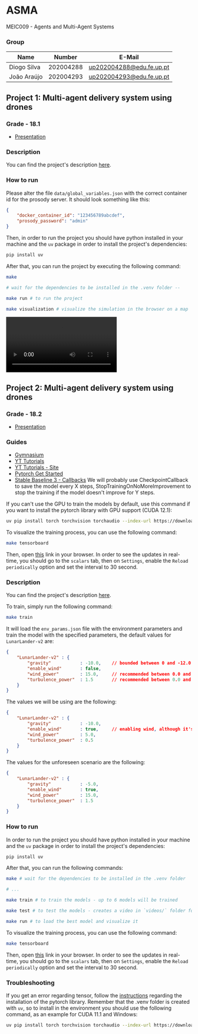 # ASMA
MEIC009 - Agents and Multi-Agent Systems

### Group

| Name             | Number    | E-Mail             |
| ---------------- | --------- | ------------------ |
| Diogo Silva      | 202004288 | up202004288@edu.fe.up.pt   |
| João Araújo      | 202004293 | up202004293@edu.fe.up.pt   |

## Project 1: Multi-agent delivery system using drones 

### **Grade - 18.1**

- [Presentation](./Project%202/presentation/ASMA_G2_proj1.pdf)

### Description

You can find the project's description [here](./Project%201/description/trabalho1.pdf).

### How to run

Please alter the file `data/global_variables.json` with the correct container id for the prosody server. It should look something like this:

```json
{
    "docker_container_id": "123456789abcdef",
    "prosody_password": "admin"
}
```

Then, in order to run the project you should have python installed in your machine and the `uv` package in order to install the project's dependencies:
```bash
pip install uv
```

After that, you can run the project by executing the following command:
```bash
make

# wait for the dependencies to be installed in the .venv folder --

make run # to run the project

make visualization # visualize the simulation in the browser on a map
```

<div>
    <video controls autoplay>
        <source src="./media/project-1.mp4" type="video/mp4">
    </video>
</div>

## Project 2: Multi-agent delivery system using drones 

### **Grade - 18.2**

- [Presentation](./Project%202/presentation/ASMA_G2_proj2.pdf)

### Guides

- [Gymnasium](https://gymnasium.farama.org)
- [YT Tutorials](https://www.youtube.com/watch?v=dLP-2Y6yu70&list=PLQVvvaa0QuDf0O2DWwLZBfJeYY-JOeZB1&index=2)
- [YT Tutorials - Site](https://pythonprogramming.net/saving-and-loading-reinforcement-learning-stable-baselines-3-tutorial/)
- [Pytorch Get Started](https://pytorch.org/get-started/locally/)
- [Stable Baseline 3 - Callbacks](https://stable-baselines3.readthedocs.io/en/master/guide/callbacks.html#checkpointcallback)
    We will probably use CheckpointCallback to save the model every X steps, StopTrainingOnNoMoreImprovement to stop the training if the model doesn't improve for Y steps.

If you can't use the GPU to train the models by default, use this command if you want to install the pytorch library with GPU support (CUDA 12.1):
```bash
uv pip install torch torchvision torchaudio --index-url https://download.pytorch.org/whl/cu121
```

To visualize the training process, you can use the following command:
```bash
make tensorboard
```

Then, open [this](http://localhost:6006/?darkMode=true#scalars) link in your browser.
In order to see the updates in real-time, you should go to the `scalars` tab, then on `Settings`, enable the `Reload periodically` option and set the interval to 30 second.

### Description

You can find the project's description [here](description/assignment2.pdf).

To train, simply run the following command:
```bash
make train
```

It will load the `env_params.json` file with the environment parameters and train the model with the specified parameters, the default values for `LunarLander-v2` are:
```json
{
    "LunarLander-v2" : {
        "gravity"           : -10.0,    // bounded between 0 and -12.0
        "enable_wind"       : false,
        "wind_power"        : 15.0,     // recommended between 0.0 and 20.0
        "turbulence_power"  : 1.5       // recommended between 0.0 and 2.0
    }
}
```

The values we will be using are the following:
```json
{
    "LunarLander-v2" : {
        "gravity"           : -10.0,
        "enable_wind"       : true,     // enabling wind, although it's not present in the moon
        "wind_power"        : 5.0,
        "turbulence_power"  : 0.5
    }
}
```

The values for the unforeseen scenario are the following:
```json
{
    "LunarLander-v2" : {
        "gravity"           : -5.0,
        "enable_wind"       : true, 
        "wind_power"        : 15.0,
        "turbulence_power"  : 1.5
    }
}
```

### How to run

In order to run the project you should have python installed in your machine and the `uv` package in order to install the project's dependencies:
```bash
pip install uv
```

After that, you can run the following commands:
```bash
make # wait for the dependencies to be installed in the .venv folder

# ...

make train # to train the models - up to 6 models will be trained

make test # to test the models - creates a video in `videos/` folder for each model

make run # to load the best model and visualize it
```

To visualize the training process, you can use the following command:
```bash
make tensorboard
```

Then, open [this](http://localhost:6006/?darkMode=true#scalars) link in your browser.
In order to see the updates in real-time, you should go to the `scalars` tab, then on `Settings`, enable the `Reload periodically` option and set the interval to 30 second.

### Troubleshooting

If you get an error regarding tensor, follow the [instructions](https://pytorch.org/get-started/locally/) regarding the installation of the pytorch library. Remember that the .venv folder is created with `uv`, so to install in the environment you should use the following command, as an example for CUDA 11.1 and Windows:
```bash
uv pip install torch torchvision torchaudio --index-url https://download.pytorch.org/whl/cu118
```
